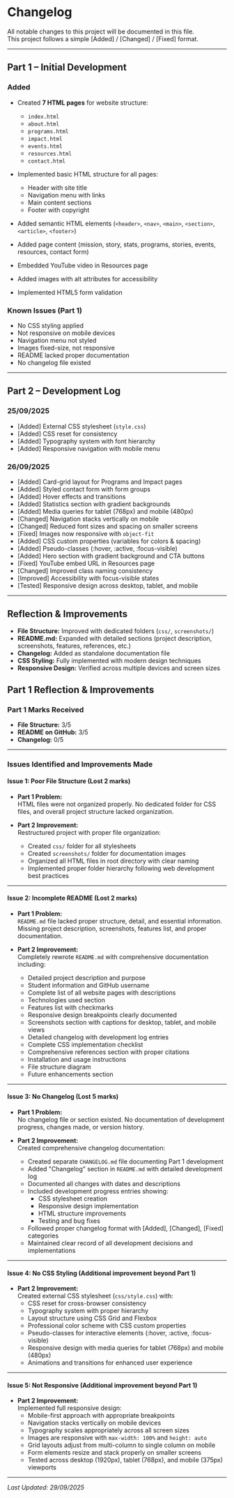 # Changelog

All notable changes to this project will be documented in this file.  
This project follows a simple [Added] / [Changed] / [Fixed] format.

---

## Part 1 – Initial Development

### Added
- Created **7 HTML pages** for website structure:
  - `index.html`  
  - `about.html`  
  - `programs.html`  
  - `impact.html`  
  - `events.html`  
  - `resources.html`  
  - `contact.html`  

- Implemented basic HTML structure for all pages:
  - Header with site title  
  - Navigation menu with links  
  - Main content sections  
  - Footer with copyright  

- Added semantic HTML elements (`<header>`, `<nav>`, `<main>`, `<section>`, `<article>`, `<footer>`)  
- Added page content (mission, story, stats, programs, stories, events, resources, contact form)  
- Embedded YouTube video in Resources page  
- Added images with alt attributes for accessibility  
- Implemented HTML5 form validation  

### Known Issues (Part 1)
- No CSS styling applied  
- Not responsive on mobile devices  
- Navigation menu not styled  
- Images fixed-size, not responsive  
- README lacked proper documentation  
- No changelog file existed  

---

## Part 2 – Development Log

### 25/09/2025
- [Added] External CSS stylesheet (`style.css`)  
- [Added] CSS reset for consistency  
- [Added] Typography system with font hierarchy  
- [Added] Responsive navigation with mobile menu  

### 26/09/2025
- [Added] Card-grid layout for Programs and Impact pages  
- [Added] Styled contact form with form groups  
- [Added] Hover effects and transitions  
- [Added] Statistics section with gradient backgrounds  
- [Added] Media queries for tablet (768px) and mobile (480px)  
- [Changed] Navigation stacks vertically on mobile  
- [Changed] Reduced font sizes and spacing on smaller screens  
- [Fixed] Images now responsive with `object-fit`  
- [Added] CSS custom properties (variables for colors & spacing)  
- [Added] Pseudo-classes (:hover, :active, :focus-visible)  
- [Added] Hero section with gradient background and CTA buttons  
- [Fixed] YouTube embed URL in Resources page  
- [Changed] Improved class naming consistency  
- [Improved] Accessibility with focus-visible states  
- [Tested] Responsive design across desktop, tablet, and mobile  

---

## Reflection & Improvements
- **File Structure:** Improved with dedicated folders (`css/`, `screenshots/`)  
- **README.md:** Expanded with detailed sections (project description, screenshots, features, references, etc.)  
- **Changelog:** Added as standalone documentation file  
- **CSS Styling:** Fully implemented with modern design techniques  
- **Responsive Design:** Verified across multiple devices and screen sizes

## Part 1 Reflection & Improvements

### Part 1 Marks Received
- **File Structure:** 3/5  
- **README on GitHub:** 3/5  
- **Changelog:** 0/5  

---

### Issues Identified and Improvements Made

#### Issue 1: Poor File Structure (Lost 2 marks)
- **Part 1 Problem:**  
  HTML files were not organized properly. No dedicated folder for CSS files, and overall project structure lacked organization.  

- **Part 2 Improvement:**  
  Restructured project with proper file organization:  
  - Created `css/` folder for all stylesheets  
  - Created `screenshots/` folder for documentation images  
  - Organized all HTML files in root directory with clear naming  
  - Implemented proper folder hierarchy following web development best practices  

---

#### Issue 2: Incomplete README (Lost 2 marks)
- **Part 1 Problem:**  
  `README.md` file lacked proper structure, detail, and essential information. Missing project description, screenshots, features list, and proper documentation.  

- **Part 2 Improvement:**  
  Completely rewrote `README.md` with comprehensive documentation including:  
  - Detailed project description and purpose  
  - Student information and GitHub username  
  - Complete list of all website pages with descriptions  
  - Technologies used section  
  - Features list with checkmarks  
  - Responsive design breakpoints clearly documented  
  - Screenshots section with captions for desktop, tablet, and mobile views  
  - Detailed changelog with development log entries  
  - Complete CSS implementation checklist  
  - Comprehensive references section with proper citations  
  - Installation and usage instructions  
  - File structure diagram  
  - Future enhancements section  

---

#### Issue 3: No Changelog (Lost 5 marks)
- **Part 1 Problem:**  
  No changelog file or section existed. No documentation of development progress, changes made, or version history.  

- **Part 2 Improvement:**  
  Created comprehensive changelog documentation:  
  - Created separate `CHANGELOG.md` file documenting Part 1 development  
  - Added "Changelog" section in `README.md` with detailed development log  
  - Documented all changes with dates and descriptions  
  - Included development progress entries showing:  
    - CSS stylesheet creation  
    - Responsive design implementation  
    - HTML structure improvements  
    - Testing and bug fixes  
  - Followed proper changelog format with [Added], [Changed], [Fixed] categories  
  - Maintained clear record of all development decisions and implementations  

---

#### Issue 4: No CSS Styling (Additional improvement beyond Part 1)
- **Part 2 Improvement:**  
  Created external CSS stylesheet (`css/style.css`) with:  
  - CSS reset for cross-browser consistency  
  - Typography system with proper hierarchy  
  - Layout structure using CSS Grid and Flexbox  
  - Professional color scheme with CSS custom properties  
  - Pseudo-classes for interactive elements (:hover, :active, :focus-visible)  
  - Responsive design with media queries for tablet (768px) and mobile (480px)  
  - Animations and transitions for enhanced user experience  

---

#### Issue 5: Not Responsive (Additional improvement beyond Part 1)
- **Part 2 Improvement:**  
  Implemented full responsive design:  
  - Mobile-first approach with appropriate breakpoints  
  - Navigation stacks vertically on mobile devices  
  - Typography scales appropriately across all screen sizes  
  - Images are responsive with `max-width: 100%` and `height: auto`  
  - Grid layouts adjust from multi-column to single column on mobile  
  - Form elements resize and stack properly on smaller screens  
  - Tested across desktop (1920px), tablet (768px), and mobile (375px) viewports  


---

_Last Updated: 29/09/2025_  

